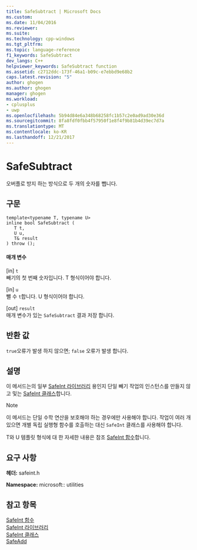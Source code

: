 ```yaml
---
title: SafeSubtract | Microsoft Docs
ms.custom: 
ms.date: 11/04/2016
ms.reviewer: 
ms.suite: 
ms.technology: cpp-windows
ms.tgt_pltfrm: 
ms.topic: language-reference
f1_keywords: SafeSubtract
dev_langs: C++
helpviewer_keywords: SafeSubtract function
ms.assetid: c2712ddc-173f-46a1-b09c-e7ebbd9e68b2
caps.latest.revision: "5"
author: ghogen
ms.author: ghogen
manager: ghogen
ms.workload:
- cplusplus
- uwp
ms.openlocfilehash: 5b94d84e6a348b68258fc1b57c2e0ad9ad30e36d
ms.sourcegitcommit: 8fa8fdf0fbb4f57950f1e8f4f9b81b4d39ec7d7a
ms.translationtype: MT
ms.contentlocale: ko-KR
ms.lasthandoff: 12/21/2017
---
```

# <a name="safesubtract"></a>SafeSubtract
오버플로 방지 하는 방식으로 두 개의 숫자를 뺍니다.  
  
## <a name="syntax"></a>구문  
  
```  
template<typename T, typename U>  
inline bool SafeSubtract (  
   T t,  
   U u,  
   T& result  
) throw ();  
```  
  
#### <a name="parameters"></a>매개 변수  
 [in] `t`  
 빼기의 첫 번째 숫자입니다. T 형식이어야 합니다.  
  
 [in] `u`  
 뺄 수 `t`합니다. U 형식이어야 합니다.  
  
 [out] `result`  
 매개 변수가 있는 `SafeSubtract` 결과 저장 합니다.  
  
## <a name="return-value"></a>반환 값  
 `true`오류가 발생 하지 않으면; `false` 오류가 발생 합니다.  
  
## <a name="remarks"></a>설명  
 이 메서드는의 일부 [SafeInt 라이브러리](../windows/safeint-library.md) 용인지 단일 빼기 작업의 인스턴스를 만들지 않고 및는 [SafeInt 클래스](../windows/safeint-class.md)합니다.  
  
> [!NOTE]
>  이 메서드는 단일 수학 연산을 보호해야 하는 경우에만 사용해야 합니다. 작업이 여러 개 있으면 개별 독립 실행형 함수를 호출하는 대신 `SafeInt` 클래스를 사용해야 합니다.  
  
 T와 U 템플릿 형식에 대 한 자세한 내용은 참조 [SafeInt 함수](../windows/safeint-functions.md)합니다.  
  
## <a name="requirements"></a>요구 사항  
 **헤더:** safeint.h  
  
 **Namespace:** microsoft:: utilities  
  
## <a name="see-also"></a>참고 항목  
 [SafeInt 함수](../windows/safeint-functions.md)   
 [SafeInt 라이브러리](../windows/safeint-library.md)   
 [SafeInt 클래스](../windows/safeint-class.md)   
 [SafeAdd](../windows/safeadd.md)